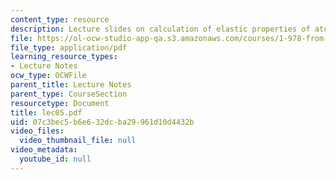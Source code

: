 ```yaml
---
content_type: resource
description: Lecture slides on calculation of elastic properties of atomic lattices.
file: https://ol-ocw-studio-app-qa.s3.amazonaws.com/courses/1-978-from-nano-to-macro-introduction-to-atomistic-modeling-techniques-january-iap-2007/07c3bec5b6e632dcba29961d10d4432b_lec05.pdf
file_type: application/pdf
learning_resource_types:
- Lecture Notes
ocw_type: OCWFile
parent_title: Lecture Notes
parent_type: CourseSection
resourcetype: Document
title: lec05.pdf
uid: 07c3bec5-b6e6-32dc-ba29-961d10d4432b
video_files:
  video_thumbnail_file: null
video_metadata:
  youtube_id: null
---
```

